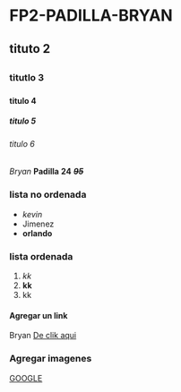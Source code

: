 # FP2-PADILLA-BRYAN
## tituto 2 <h2>
### titutlo 3 <h3>
#### titulo 4 <h4>
##### titulo 5 <h5>
###### titulo 6 <h6>

*Bryan* **Padilla** 
**24** 
*__~~95~~__*

### lista no ordenada 
- *kevin*
- Jimenez
- **orlando**

### lista ordenada
1. *kk*
2. **kk**
3. kk

#### Agregar un link

Bryan [De clik aqui](http://itq.edu.ec/)

### Agregar imagenes 

[GOOGLE](https://www.google.com/url?sa=i&source=images&cd=&ved=2ahUKEwiRnaqEgpbnAhUxuVkKHQVUA3AQjRx6BAgBEAQ&url=https%3A%2F%2Fes.wikipedia.org%2Fwiki%2FYouTube_(canal)&psig=AOvVaw2S1hu3pZj3FLX-aFiSmGSG&ust=1579741556081881)
